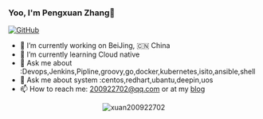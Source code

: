 ### Yoo, I'm Pengxuan Zhang👋

[![GitHub](https://img.shields.io/badge/dynamic/json?logo=github&label=GitHub&labelColor=495867&color=495867&query=%24.data.totalSubs&url=https%3A%2F%2Fapi.spencerwoo.com%2Fsubstats%2F%3Fsource%3Dgithub%26queryKey%3Dhayschan&style=flat-square)](https://github.com/xuan200922702)


- 🔭 I’m currently working on BeiJing, 🇨🇳 China
- 🌱 I’m currently learning Cloud native
- 💬 Ask me about :Devops,Jenkins,Pipline,groovy,go,docker,kubernetes,isito,ansible,shell
- 💬 Ask me about system :centos,redhart,ubantu,deepin,uos
- 📫 How to reach me: 200922702@qq.com or at my [blog](http://www.zhangpengxuan.com)

  
<p align="center"> <img src="https://github-readme-stats.vercel.app/api?username=xuan200922702&show_icons=true&theme=gotham" alt="xuan200922702" />
